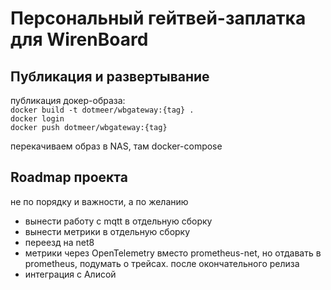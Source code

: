 # Персональный гейтвей-заплатка для WirenBoard

## Публикация и развертывание

публикация докер-образа:   
`docker build -t dotmeer/wbgateway:{tag} .`   
`docker login`   
`docker push dotmeer/wbgateway:{tag}`

перекачиваем образ в NAS, там docker-compose

## Roadmap проекта

не по порядку и важности, а по желанию

* вынести работу с mqtt в отдельную сборку
* вынести метрики в отдельную сборку
* переезд на net8
* метрики через OpenTelemetry вместо prometheus-net, но отдавать в prometheus, подумать о трейсах. после окончательного релиза
* интеграция с Алисой